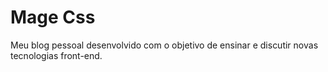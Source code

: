 # Mage Css

Meu blog pessoal desenvolvido com o objetivo de ensinar e discutir novas tecnologias front-end.